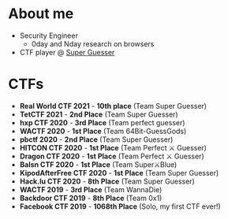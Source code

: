 # About me

* Security Engineer
    * 0day and Nday research on browsers
* CTF player @ [Super Guesser](https://guesser.team)

# CTFs

* **Real World CTF 2021** - **10th place** (Team Super Guesser)
* **TetCTF 2021** - **2nd Place** (Team Super Guesser)
* **hxp CTF 2020** - **3rd Place** (Team perfect guesser)
* **WACTF 2020** - **1st Place** (Team 64Bit-GuessGods)
* **pbctf 2020** - **2nd Place** (Team Super Guesser)
* **HITCON CTF 2020** - **1st Place** (Team Perfect ⚔️ Guesser)
* **Dragon CTF 2020** - **1st Place** (Team Perfect ⚔️ Guesser)
* **Balsn CTF 2020** - **1st Place** (Team Super⚔️Blue)
* **KipodAfterFree CTF 2020** - **1st Place** (Team Super Guesser)
* **Hack.lu CTF 2020** - **8th Place** (Team Super Guesser)
* **WACTF 2019** - **3rd Place** (Team WannaDie)
* **Backdoor CTF 2019** - **8th Place** (Team 0x1)
* **Facebook CTF 2019** - **1068th Place** (Solo, my first CTF ever!)
